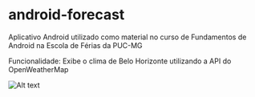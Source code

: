# android-forecast
Aplicativo Android utilizado como material no curso de Fundamentos de Android na Escola de Férias da PUC-MG

Funcionalidade:
Exibe o clima de Belo Horizonte utilizando a API do OpenWeatherMap

![Alt text](/../master/imgs/screenshot_13_12_2016.png?raw=true "Screenshot")

